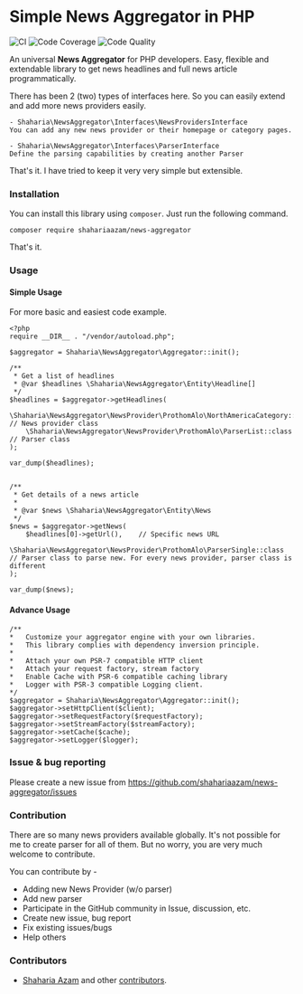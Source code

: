 # Simple News Aggregator in PHP

![CI](https://github.com/shahariaazam/news-aggregator/workflows/CI/badge.svg)
![Code Coverage](https://scrutinizer-ci.com/g/shahariaazam/news-aggregator/badges/coverage.png)
![Code Quality](https://scrutinizer-ci.com/g/shahariaazam/news-aggregator/badges/quality-score.png)

An universal **News Aggregator** for PHP developers. Easy, flexible and extendable library to get news headlines and full news article
programmatically.

There has been 2 (two) types of interfaces here. So you can easily extend and add more news providers easily.
    
    - Shaharia\NewsAggregator\Interfaces\NewsProvidersInterface
    You can add any new news provider or their homepage or category pages.
    
    - Shaharia\NewsAggregator\Interfaces\ParserInterface
    Define the parsing capabilities by creating another Parser

That's it. I have tried to keep it very very simple but extensible. 
 
 
### Installation

You can install this library using `composer`. Just run the following command.

```
composer require shahariaazam/news-aggregator
```
That's it.

### Usage

#### Simple Usage
For more basic and easiest code example.

```
<?php
require __DIR__ . "/vendor/autoload.php";

$aggregator = Shaharia\NewsAggregator\Aggregator::init();

/**
 * Get a list of headlines
 * @var $headlines \Shaharia\NewsAggregator\Entity\Headline[]
 */
$headlines = $aggregator->getHeadlines(
    \Shaharia\NewsAggregator\NewsProvider\ProthomAlo\NorthAmericaCategory::class,   // News provider class
    \Shaharia\NewsAggregator\NewsProvider\ProthomAlo\ParserList::class  // Parser class
);

var_dump($headlines);


/**
 * Get details of a news article
 *
 * @var $news \Shaharia\NewsAggregator\Entity\News
 */
$news = $aggregator->getNews(
    $headlines[0]->getUrl(),    // Specific news URL
    \Shaharia\NewsAggregator\NewsProvider\ProthomAlo\ParserSingle::class    // Parser class to parse new. For every news provider, parser class is different
);

var_dump($news);
```
#### Advance Usage
```
/**
*   Customize your aggregator engine with your own libraries.
*   This library complies with dependency inversion principle.
*   
*   Attach your own PSR-7 compatible HTTP client
*   Attach your request factory, stream factory
*   Enable Cache with PSR-6 compatible caching library
*   Logger with PSR-3 compatible Logging client.
*/
$aggregator = Shaharia\NewsAggregator\Aggregator::init();
$aggregator->setHttpClient($client);
$aggregator->setRequestFactory($requestFactory);
$aggregator->setStreamFactory($streamFactory);
$aggregator->setCache($cache);
$aggregator->setLogger($logger);
```

### Issue & bug reporting
Please create a new issue from https://github.com/shahariaazam/news-aggregator/issues

### Contribution
There are so many news providers available globally. It's not possible for me to create parser for all
of them. But no worry, you are very much welcome to contribute.

You can contribute by -
- Adding new News Provider (w/o parser)
- Add new parser
- Participate in the GitHub community in Issue, discussion, etc.
- Create new issue, bug report
- Fix existing issues/bugs
- Help others

### Contributors
- [Shaharia Azam](https://github.com/shahariaazam) and other [contributors](https://github.com/shahariaazam/news-aggregator/graphs/contributors).